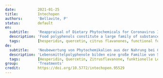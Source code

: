```yaml
---
date:          2021-01-25
title:         Intechopen
authors:       'Bellavite, P'
status:        default
en:
  subtitle:    'Reappraisal of Dietary Phytochemicals for Coronavirus Infection: Focus on Hesperidin and Quercetin'
  description: 'Food polyphenols constitute a large family of substances with beneficial properties in a large group of communicable and non-communicable diseases. These compounds support and improve the body’s defences against oxidative stress and are helpful in the prevention of pathologies related to metabolic syndrome. Furthermore, they exhibit anti-inflammatory, antiviral, and antimicrobial properties. This chapter draws attention to certain nutritional components such as hesperidin and quercetin, which are emerging as good candidates for a complementary beneficial effect in the case of diseases caused by viruses, including COVID-19. These nutraceuticals have a complex mechanism of action, which involves both cellular defence against oxidative stress and the modulation of inflammation, which although normally is a defence, repair and activation mechanism of the immune system, it can elude its controls and become a systemic and destructive pathology (cytokine storm, respiratory distress syndrome). Furthermore, recent in silico simulation tests suggest that both hesperidin and quercetin may interfere with SARS-CoV-2 by binding to cell receptors and the proteolytic enzymes involved in its replication. In addition to the inhibitory effects on the virus at cellular level, the two flavonoids can have indirect effects in respiratory infectious diseases as they prevent or improve metabolic and vascular comorbidities that can complicate the clinical course. This brief review focuses on biochemical and pharmacological mechanisms of action of polyphenols in the context of the revaluation of dietary approaches to the prevention and treatment of infectious diseases caused by viruses, with a special application to COVID-19.'
  tags:        [hesperidin, quercetin, citrus flavanones, functional food, nutraceuticals, respiratory virus, oxidative stress, metabolic syndrome, Nrf2]
de:
  subtitle:    'Neubewertung von Phytochemikalien aus der Nahrung bei Coronavirus-Infektionen: Fokus auf Hesperidin und Quercetin'
  description: 'Lebensmittelpolyphenole bilden eine große Familie von Substanzen mit positiven Eigenschaften bei einer großen Gruppe von übertragbaren und nicht übertragbaren Krankheiten. Diese Verbindungen unterstützen und verbessern die körpereigenen Abwehrkräfte gegen oxidativen Stress und sind hilfreich bei der Vorbeugung von Krankheiten im Zusammenhang mit dem metabolischen Syndrom. Darüber hinaus weisen sie entzündungshemmende, antivirale und antimikrobielle Eigenschaften auf. Dieses Kapitel lenkt die Aufmerksamkeit auf bestimmte Nahrungsbestandteile wie Hesperidin und Quercetin, die sich als gute Kandidaten für eine ergänzende positive Wirkung bei durch Viren verursachten Krankheiten, einschließlich COVID-19, erweisen. Diese Nutrazeutika haben einen komplexen Wirkmechanismus, der sowohl die zelluläre Abwehr gegen oxidativen Stress als auch die Modulation von Entzündungen umfasst, die zwar normalerweise ein Abwehr-, Reparatur- und Aktivierungsmechanismus des Immunsystems sind, sich aber seiner Kontrolle entziehen und zu einer systemischen und destruktiven Pathologie werden können (Zytokinsturm, Atemnotsyndrom). Jüngste In-silico-Simulationstests deuten darauf hin, dass sowohl Hesperidin als auch Quercetin das SARS-CoV-2-Virus durch Bindung an Zellrezeptoren und die an seiner Replikation beteiligten proteolytischen Enzyme hemmen können. Zusätzlich zu den hemmenden Wirkungen auf das Virus auf zellulärer Ebene können die beiden Flavonoide indirekte Wirkungen bei Infektionskrankheiten der Atemwege haben, da sie metabolische und vaskuläre Komorbiditäten verhindern oder verbessern, die den klinischen Verlauf komplizieren können. Diese kurze Übersicht konzentriert sich auf die biochemischen und pharmakologischen Wirkmechanismen von Polyphenolen im Zusammenhang mit der Neubewertung von Ernährungsansätzen zur Vorbeugung und Behandlung von Infektionskrankheiten, die durch Viren verursacht werden, mit einer speziellen Anwendung auf COVID-19.' 
  tags:        [Hesperidin, Quercetin, Zitrusflavanone, funktionelle Lebensmittel, Nutrazeutika, Atemwegsvirus, oxidativer Stress, metabolisches Syndrom, Nrf2]
group:         'Treatments'
credit:        https://doi.org/10.5772/intechopen.95529
---
```

